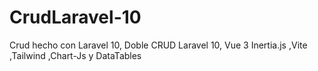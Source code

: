 # CrudLaravel-10
 Crud hecho con Laravel 10, Doble CRUD Laravel 10, Vue 3  Inertia.js ,Vite ,Tailwind ,Chart-Js  y DataTables
